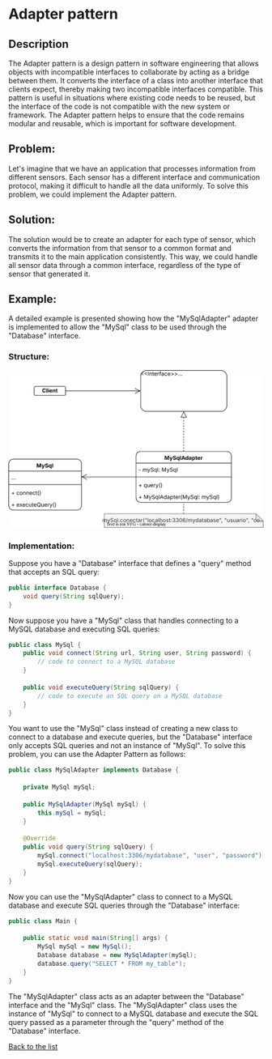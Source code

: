 # Adapter pattern

## Description

The Adapter pattern is a design pattern in software engineering that allows objects with incompatible interfaces to collaborate by acting as a bridge between them. It converts the interface of a class into another interface that clients expect, thereby making two incompatible interfaces compatible. This pattern is useful in situations where existing code needs to be reused, but the interface of the code is not compatible with the new system or framework. The Adapter pattern helps to ensure that the code remains modular and reusable, which is important for software development.

## Problem:

Let's imagine that we have an application that processes information from different sensors. Each sensor has a different interface and communication protocol, making it difficult to handle all the data uniformly. To solve this problem, we could implement the Adapter pattern.

## Solution:

The solution would be to create an adapter for each type of sensor, which converts the information from that sensor to a common format and transmits it to the main application consistently. This way, we could handle all sensor data through a common interface, regardless of the type of sensor that generated it.

## Example:

A detailed example is presented showing how the "MySqlAdapter" adapter is implemented to allow the "MySql" class to be used through the "Database" interface.

### Structure:

![Adapter](diagrams/Adapter.drawio.svg)

### Implementation:

Suppose you have a "Database" interface that defines a "query" method that accepts an SQL query:

```java
public interface Database {
    void query(String sqlQuery);
}
```

Now suppose you have a "MySql" class that handles connecting to a MySQL database and executing SQL queries:

```java
public class MySql {
    public void connect(String url, String user, String password) {
        // code to connect to a MySQL database
    }

    public void executeQuery(String sqlQuery) {
        // code to execute an SQL query on a MySQL database
    }
}
```

You want to use the "MySql" class instead of creating a new class to connect to a database and execute queries, but the "Database" interface only accepts SQL queries and not an instance of "MySql". To solve this problem, you can use the Adapter Pattern as follows:

```java
public class MySqlAdapter implements Database {

    private MySql mySql;

    public MySqlAdapter(MySql mySql) {
        this.mySql = mySql;
    }

    @Override
    public void query(String sqlQuery) {
        mySql.connect("localhost:3306/mydatabase", "user", "password");
        mySql.executeQuery(sqlQuery);
    }
}
```

Now you can use the "MySqlAdapter" class to connect to a MySQL database and execute SQL queries through the "Database" interface:

```java
public class Main {

    public static void main(String[] args) {
        MySql mySql = new MySql();
        Database database = new MySqlAdapter(mySql);
        database.query("SELECT * FROM my_table");
    }
}
```

The "MySqlAdapter" class acts as an adapter between the "Database" interface and the "MySql" class. The "MySqlAdapter" class uses the instance of "MySql" to connect to a MySQL database and execute the SQL query passed as a parameter through the "query" method of the "Database" interface.

[Back to the list](./README.md)